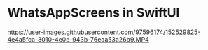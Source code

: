 # WhatsAppScreens in SwiftUI

https://user-images.githubusercontent.com/97596174/152529825-4e4a5fca-3010-4e0e-943b-76eaa53a26b9.MP4

